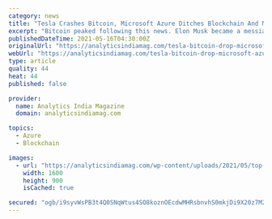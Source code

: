 ```yaml
---
category: news
title: "Tesla Crashes Bitcoin, Microsoft Azure Ditches Blockchain And More In This Week’s Top News"
excerpt: "Bitcoin peaked following this news. Elon Musk became a messiah for the crypto community. His tweets had the potential."
publishedDateTime: 2021-05-16T04:30:00Z
originalUrl: "https://analyticsindiamag.com/tesla-bitcoin-drop-microsoft-azure-blockchain-top-news/"
webUrl: "https://analyticsindiamag.com/tesla-bitcoin-drop-microsoft-azure-blockchain-top-news/"
type: article
quality: 44
heat: 44
published: false

provider:
  name: Analytics India Magazine
  domain: analyticsindiamag.com

topics:
  - Azure
  - Blockchain

images:
  - url: "https://analyticsindiamag.com/wp-content/uploads/2021/05/top-news-may-2021.jpg"
    width: 1600
    height: 900
    isCached: true

secured: "ogb/i9syvWsPB3t4Q0SNqWtus4SO8koznOEcdwMHRsbnvhS0mkjDi9X20z7M2MXDiALdozTpMpY/MCcJbv+N5XdBy5JMX/15OffaFrHdCBAJeiR/la1Ws4+7IU+zaEc8P58qtxc+DS9S/cUZjUkC4JOkPfIO0tBpkQJauTapSNuQpmUG75UYgNmFfb2iWnxHiWtfKBLS9IwvQVx4OfxPzKs2uORSOCFOl6fzGTAveNnZGE10mDUvAPmd7QDRqutXgX8uauO95CrC9b36qi1bAA1KSbUFTqrkWllNVcW0vVGCjFowh1tfnvFN8dXo6mKB7CsvMgok0j0j5E4WOzHfgigglI45nj1n0NHe1PLWxe0=;TCaTurxjx2tWuQKm1yIT9Q=="
---
```


